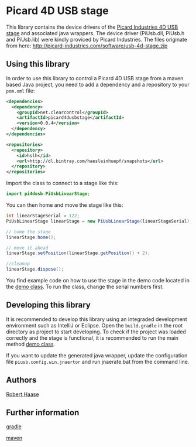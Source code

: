 Picard 4D USB stage
==

This library contains the device drivers of the [Picard Industries 4D USB stage](http://picard-industries.com/products/usb-4d-stage.html) and
associated java wrappers. The device driver (PiUsb.dll, PiUsb.h and PiUsb.lib) were
kindly proviced by Picard Industries. The files originate from here:
http://picard-industries.com/software/usb-4d-stage.zip 

Using this library
---
In order to use this library to control a Picard 4D USB stage from a maven based Java project, you need to add a dependency and a repository to your `pom.xml` file:

```xml
<dependencies>
  <dependency>
    <groupId>net.clearcontrol</groupId>
    <artifactId>picard4dusbstage</artifactId>
    <version>0.0.4</version>
  </dependency>
</dependencies>

<repositories>
  <repository>
    <id>hslh</id>
    <url>http://dl.bintray.com/haesleinhuepf/snapshots</url>
  </repository>
</repositories>
```

Import the class to connect to a stage like this:
```Java
import pi4dusb.PiUsbLinearStage;
```

You can then home and move the stage like this:
```java
int linearStageSerial = 122;
PiUsbLinearStage linearStage = new PiUsbLinearStage(linearStageSerial);

// home the stage
linearStage.home();

// move it ahead
linearStage.setPosition(linearStage.getPosition() + 2);

//cleanup
linearStage.dispose();
```

You find example code on how to use the stage in the demo code located in the 
[demo class](http://github.com/clearcontrol/picard4dusbstage/src/main/resources/pi4dusb/demo/PiStageDemo.java). To run the class, change the serial numbers first.


Developing this library
---

It is recommended to develop this library using an integraded development environment 
such as IntelliJ or Eclipse. Open the `build.gradle` in the root directory as project
to start developing. To check if the project was loaded correctly and the stage is functional,
it is recommended to run the main method [demo class](http://github.com/clearcontrol/picard4dusbstage/src/main/resources/pi4dusb/demo/PiStageDemo.java).

If you want to update the generated java wrapper, update the configuration file `piusb.config.win.jnaertor` and run jnaerate.bat from the command line.

Authors
---

[Robert Haase](mailto:rhaase@mpi-cbg.de)

Further information
---

[gradle](https://gradle.org/)

[maven](https://maven.apache.org/) 


